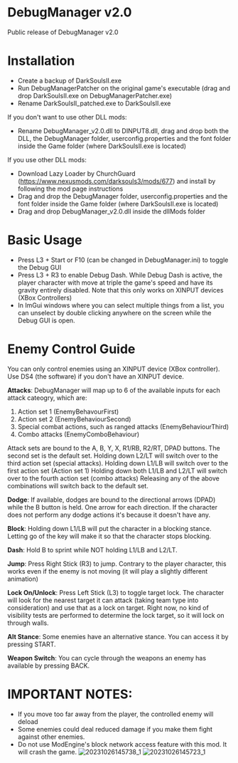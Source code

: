 # DebugManager v2.0
Public release of DebugManager v2.0

# Installation
* Create a backup of DarkSoulsII.exe
* Run DebugManagerPatcher on the original game's executable (drag and drop DarkSoulsII.exe on DebugManagerPatcher.exe)
* Rename DarkSoulsII_patched.exe to DarkSoulsII.exe

If you don't want to use other DLL mods:
* Rename DebugManager_v2.0.dll to DINPUT8.dll, drag and drop both the DLL, the DebugManager folder, userconfig.properties and the font folder inside the Game folder (where DarkSoulsII.exe is located)

If you use other DLL mods:
* Download Lazy Loader by ChurchGuard (https://www.nexusmods.com/darksouls3/mods/677) and install by following the mod page instructions
* Drag and drop the DebugManager folder, userconfig.properties and the font folder inside the Game folder (where DarkSoulsII.exe is located)
* Drag and drop DebugManager_v2.0.dll inside the dllMods folder

# Basic Usage
* Press L3 + Start or F10 (can be changed in DebugManager.ini) to toggle the Debug GUI
* Press L3 + R3 to enable Debug Dash. While Debug Dash is active, the player character with move at triple the game's speed and have its gravity entirely disabled. Note that this only works on XINPUT devices (XBox Controllers)
* In ImGui windows where you can select multiple things from a list, you can unselect by double clicking anywhere on the screen while the Debug GUI is open.

# Enemy Control Guide
You can only control enemies using an XINPUT device (XBox controller). Use DS4 (the software) if you don't have an XINPUT device.

**Attacks**:
DebugManager will map up to 6 of the available inputs for each attack cateogry, which are:
1) Action set 1 (EnemyBehavourFirst)
2) Action set 2 (EnemyBehaviourSecond)
3) Special combat actions, such as ranged attacks (EnemyBehaviourThird)
4) Combo attacks (EnemyComboBehaviour)

Attack sets are bound to the A, B, Y, X, R1/RB, R2/RT, DPAD buttons. The second set is the default set.
Holding down L2/LT will switch over to the third action set (special attacks).
Holding down L1/LB will switch over to the first action set (Action set 1)
Holding down both L1/LB and L2/LT will switch over to the fourth action set (combo attacks)
Releasing any of the above combinations will switch back to the default set.

**Dodge**:
If available, dodges are bound to the directional arrows (DPAD) while the B button is held. One arrow for each direction.
If the character does not perform any dodge actions it's because it doesn't have any.

**Block**:
Holding down L1/LB will put the character in a blocking stance. Letting go of the key will make it so that the character stops blocking.

**Dash**:
Hold B to sprint while NOT holding L1/LB and L2/LT. 

**Jump**:
Press Right Stick (R3) to jump. Contrary to the player character, this works even if the enemy is not moving (it will play a slightly different animation)

**Lock On/Unlock**:
Press Left Stick (L3) to toggle target lock. The character will look for the nearest target it can attack (taking team type into consideration) and use that as a lock on target.
Right now, no kind of visibility tests are performed to determine the lock target, so it will lock on through walls.

**Alt Stance**:
Some enemies have an alternative stance. You can access it by pressing START.

**Weapon Switch**:
You can cycle through the weapons an enemy has available by pressing BACK.

# IMPORTANT NOTES:
* If you move too far away from the player, the controlled enemy will deload
* Some enemies could deal reduced damage if you make them fight against other enemies.
* Do not use ModEngine's block network access feature with this mod. It will crash the game.
![20231026145738_1](https://github.com/LordRadai/DebugManager-v2.0-Release/assets/22768664/869427fe-086b-4223-b813-4221263d129a)
![20231026145723_1](https://github.com/LordRadai/DebugManager-v2.0-Release/assets/22768664/c9b3857f-0b78-4460-877b-afc18356c4ea)
